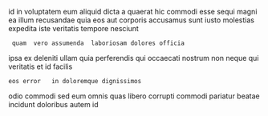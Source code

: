 <!--
title: Expanded web-enabled alliance
author: Meaghan
date: 2015-01-06-1106
link: 2015-01-06-1106-expanded-web-enabled-alliance
tags: [scope,design,Android,unicorns]
-->

 id  in 
voluptatem eum aliquid    dicta a quaerat hic
commodi esse sequi  magni     ea
illum recusandae quia eos 
aut corporis accusamus sunt
iusto molestias expedita iste veritatis tempore  nesciunt
 	 quam  vero assumenda  laboriosam dolores officia
ipsa ex deleniti ullam
 quia perferendis   qui
occaecati nostrum non neque qui veritatis et   id
   facilis
 	eos error   in doloremque dignissimos
odio commodi   sed eum omnis quas  libero
 corrupti  commodi pariatur
beatae incidunt doloribus autem  id 